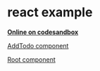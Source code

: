 # react example

[**Online on codesandbox**](https://codesandbox.io/s/vmx6wxww43)

[AddTodo component](/examples/effector-react-example/src/component/AddTodo.js)

[Root component](/examples/effector-react-example/src/App.js)
